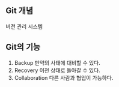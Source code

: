 
## Git 개념
버전 관리 시스템

## Git의 기능
1. Backup
만약의 사태에 대비할 수 있다.
2. Recovery
이전 상태로 돌아갈 수 있다.
3. Collaboration
다른 사람과 협업이 가능하다.
